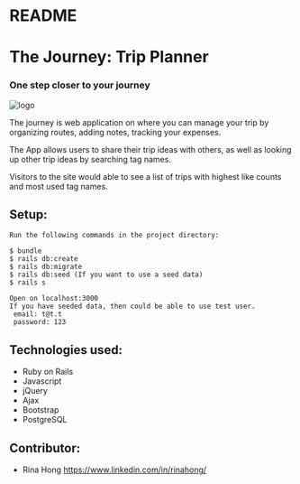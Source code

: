 # README
# The Journey: Trip Planner

### One step closer to your journey

![logo](/logo.gif)

The journey is web application on where you can manage your trip by organizing routes, adding notes, tracking your expenses.

The App allows users to share their trip ideas with others, as well as looking up other trip ideas by searching tag names.

Visitors to the site would able to see a list of trips with highest like counts and most used tag names.

## Setup:
```
Run the following commands in the project directory:

$ bundle
$ rails db:create
$ rails db:migrate
$ rails db:seed (If you want to use a seed data)
$ rails s

Open on localhost:3000
If you have seeded data, then could be able to use test user.
 email: t@t.t
 password: 123
```

## Technologies used:
- Ruby on Rails
- Javascript
- jQuery
- Ajax
- Bootstrap
- PostgreSQL

## Contributor:
* Rina Hong  https://www.linkedin.com/in/rinahong/
